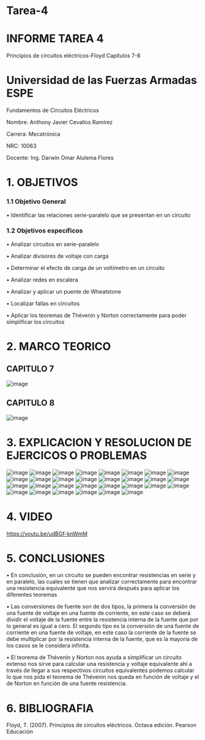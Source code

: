 # Tarea-4
# INFORME TAREA 4
Principios de circuitos eléctricos-Floyd Capítulos 7-8
# Universidad de las Fuerzas Armadas ESPE

Fundamentos de Circuitos Eléctricos

Nombre: Anthony Javier Cevallos Ramírez

Carrera: Mecatrónica

NRC: 10063

Docente: Ing. Darwin Omar Alulema Flores

# 1. OBJETIVOS
### 1.1 Objetivo General
•	Identificar las relaciones serie-paralelo que se presentan en un circuito

### 1.2 Objetivos específicos 
•	Analizar circuitos en serie-paralelo

•	Analizar divisores de voltaje con carga

•	Determinar el efecto de carga de un voltímetro en un circuito

•	Analizar redes en escalera

•	Analizar y aplicar un puente de Wheatstone

•	Localizar fallas en circuitos

•	Aplicar los teoremas de Thévenin y Norton correctamente para poder simplificar los circuitos


# 2. MARCO TEORICO
## CAPITULO 7

![image](https://user-images.githubusercontent.com/116775893/207719127-2a754a5d-bd5f-40ce-8e0f-75cce9306d3e.png)

## CAPITULO 8
![image](https://user-images.githubusercontent.com/116775893/207719456-dc069474-823d-4098-9330-efe85ae0785c.png)



# 3. EXPLICACION Y RESOLUCION DE EJERCICOS O PROBLEMAS 
![image](https://user-images.githubusercontent.com/116775893/208336837-4589d539-d688-4e0c-95c3-3dc23ce0e113.png)
![image](https://user-images.githubusercontent.com/116775893/208336871-b224c6fa-8131-4b80-a742-b072faf8d491.png)
![image](https://user-images.githubusercontent.com/116775893/208336890-2c332c24-cfdf-4789-9f1d-1694546d3165.png)
![image](https://user-images.githubusercontent.com/116775893/208336943-f3e3eee2-b84c-4248-8c92-e3bc35d88340.png)
![image](https://user-images.githubusercontent.com/116775893/208336950-bd156ee0-e858-44c0-8e81-287ba55e8d46.png)
![image](https://user-images.githubusercontent.com/116775893/208336962-9e442de4-2490-4271-93e9-52ac0d9c2d88.png)
![image](https://user-images.githubusercontent.com/116775893/208337034-2603e6ef-11ac-4086-8d98-d41784703252.png)
![image](https://user-images.githubusercontent.com/116775893/208337063-33d57b9a-a458-4672-9b21-a55b86b9158a.png)
![image](https://user-images.githubusercontent.com/116775893/208337112-6b3f4e28-95b2-4843-a584-aea7e8b0cbf5.png)
![image](https://user-images.githubusercontent.com/116775893/208337815-8c075a8d-8f96-4c46-bf6c-40c6c8fac8fd.png)
![image](https://user-images.githubusercontent.com/116775893/208337835-fc7a1aa2-cf39-47b3-b11f-77bf8a28471c.png)
![image](https://user-images.githubusercontent.com/116775893/208338132-1c88028b-da20-42db-8f42-c492ef9779ab.png)
![image](https://user-images.githubusercontent.com/116775893/208338149-a80a926c-1948-4ab6-b119-424e747501a8.png)
![image](https://user-images.githubusercontent.com/116775893/208338168-1b454568-6fc4-4097-a0ba-bac13e567d54.png)
![image](https://user-images.githubusercontent.com/116775893/208338184-efb134d4-f48e-4205-9ea5-200d1ff7205c.png)
![image](https://user-images.githubusercontent.com/116775893/208338231-f58de63a-ba28-4d2a-a880-e316ae7135ae.png)
![image](https://user-images.githubusercontent.com/116775893/208338297-d75b9596-1df1-4dd9-b12c-eba4c4a5c896.png)
![image](https://user-images.githubusercontent.com/116775893/208338343-58386656-77a7-43d2-a7f3-4fc170d5d817.png)
![image](https://user-images.githubusercontent.com/116775893/208338359-f42b8a86-bd9b-4322-b396-30ec52a57df6.png)
![image](https://user-images.githubusercontent.com/116775893/208338389-a8995462-2b66-43c8-8598-b5b4dc20b231.png)
![image](https://user-images.githubusercontent.com/116775893/208338436-3ef734c7-b1f9-497c-b66c-94ef87cad0ff.png)
![image](https://user-images.githubusercontent.com/116775893/208338555-6f637b07-8936-435d-b561-e0833427ff3b.png)
![image](https://user-images.githubusercontent.com/116775893/208338575-2edf7dca-6909-42d9-89ad-0a45dc7d8dc2.png)
![image](https://user-images.githubusercontent.com/116775893/208338591-cff0eea8-7039-42d2-a7f6-4dfa7870caa7.png)
![image](https://user-images.githubusercontent.com/116775893/208338638-37966397-d2cf-4419-ac79-99fb65df4f6b.png)
![image](https://user-images.githubusercontent.com/116775893/208338658-ec03a031-24cb-4d0b-9c43-c6056164df28.png)
![image](https://user-images.githubusercontent.com/116775893/208338680-f148fbe7-a5b5-4ea4-9f95-9875e6fb373e.png)
![image](https://user-images.githubusercontent.com/116775893/208338726-4b4fcd75-c7e0-4342-a8ca-47be315ea73a.png)
![image](https://user-images.githubusercontent.com/116775893/208338766-d77a2e4d-54cb-4611-b2cb-8d5a301e7dbc.png)
![image](https://user-images.githubusercontent.com/116775893/208338779-a0c7dd43-a15e-470b-be61-ea70775503fc.png)


# 4. VIDEO 

https://youtu.be/udBGf-knWmM


# 5. CONCLUSIONES 
•	En conclusión, en un circuito se pueden encontrar resistencias en serie y en paralelo, las cuales se tienen que analizar correctamente para encontrar una resistencia equivalente que nos servirá después para aplicar los diferentes teoremas

•	Las conversiones de fuente son de dos tipos, la primera la conversión de una fuente de voltaje en una fuente de corriente, en este caso se deberá dividir el voltaje de la fuente entre la resistencia interna de la fuente que por lo general es igual a cero. El segundo tipo es la conversión de una fuente de corriente en una fuente de voltaje, en este caso la corriente de la fuente se debe multiplicar por la resistencia interna de la fuente, que es la mayoría de los casos se le considera infinita.

•	El teorema de Thévenin y Norton nos ayuda a simplificar un circuito extenso nos sirve para calcular una resistencia y voltaje equivalente ahí a través de llegar a sus respectivos circuitos equivalentes podemos calcular lo que nos pida el teorema de Thévenin nos queda en función de voltaje y el de Norton en función de una fuente resistencia.




# 6. BIBLIOGRAFIA

Floyd, T. (2007). Principios de circuitos eléctricos. Octava edición. Pearson Educación
